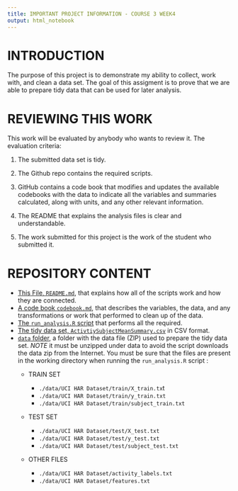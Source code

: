```yaml
---
title: IMPORTANT PROJECT INFORMATION - COURSE 3 WEEK4
output: html_notebook
---
```


# INTRODUCTION
The purpose of this project is to demonstrate my ability to collect, work with, and clean a data set. The goal of this assigment is to prove that we are able to prepare tidy data that can be used for later analysis. 

# REVIEWING THIS WORK
This work will be evaluated by anybody who wants to review it. The evaluation criteria:

1. The submitted data set is tidy.

2. The Github repo contains the required scripts.

3. GitHub contains a code book that modifies and updates the available codebooks with the data to indicate all the variables and summaries calculated, along with units, and any other relevant information.

4. The README that explains the analysis files is clear and understandable.

5. The work submitted for this project is the work of the student who submitted it.


# REPOSITORY CONTENT

* [This File, `README.md`](./readme.md), that explains how all of the scripts work and how they are connected.
* [A code book `codebook.md`](./codebook.md), that describes the variables, the data, and any transformations or work that performed to clean up of the data. 
* [The `run_analysis.R` script](./run_analysis.R) that performs all the required.
* [The tidy data set, `ActivtiySubjectMeanSummary.csv`](./ActivtiySubjectMeanSummary.csv) in CSV format.
* [`data` folder](./data), a folder with the data file (ZIP) used to prepare the tidy data set. 
    *NOTE* it must be unzipped under data to avoid the script downloads the data zip from the Internet. You must be sure that the files are present in the working directory when running the `run_analysis.R` script :
    * TRAIN SET 
      - `./data/UCI HAR Dataset/train/X_train.tx`t
      - `./data/UCI HAR Dataset/train/y_train.txt`
      - `./data/UCI HAR Dataset/train/subject_train.txt` 
      
    * TEST SET
      - `./data/UCI HAR Dataset/test/X_test.txt`
      - `./data/UCI HAR Dataset/test/y_test.txt`
      - `./data/UCI HAR Dataset/test/subject_test.txt`
    * OTHER FILES
      - `./data/UCI HAR Dataset/activity_labels.txt`
      - `./data/UCI HAR Dataset/features.txt`
        